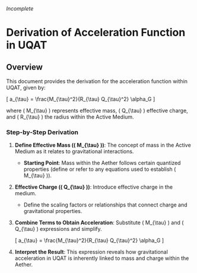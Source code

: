 *Incomplete*

# Derivation of Acceleration Function in UQAT

## Overview
This document provides the derivation for the acceleration function within UQAT, given by:

\[
a_{\tau} = \frac{M_{\tau}^2}{R_{\tau} Q_{\tau}^2} \alpha_G
\]

where \( M_{\tau} \) represents effective mass, \( Q_{\tau} \) effective charge, and \( R_{\tau} \) the radius within the Active Medium.

### Step-by-Step Derivation

1. **Define Effective Mass (\( M_{\tau} \))**: The concept of mass in the Active Medium as it relates to gravitational interactions.
   - **Starting Point**: Mass within the Aether follows certain quantized properties (define or refer to any equations used to establish \( M_{\tau} \)).

2. **Effective Charge (\( Q_{\tau} \))**: Introduce effective charge in the medium.
   - Define the scaling factors or relationships that connect charge and gravitational properties.

3. **Combine Terms to Obtain Acceleration**: Substitute \( M_{\tau} \) and \( Q_{\tau} \) expressions and simplify.

   \[
   a_{\tau} = \frac{M_{\tau}^2}{R_{\tau} Q_{\tau}^2} \alpha_G
   \]

4. **Interpret the Result**: This expression reveals how gravitational acceleration in UQAT is inherently linked to mass and charge within the Aether.